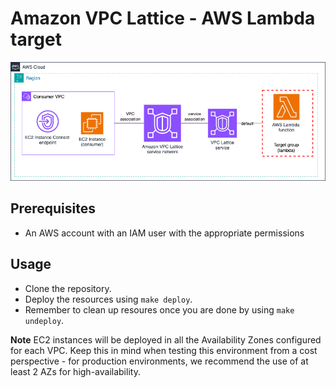 # Amazon VPC Lattice - AWS Lambda target

![EC2 Instance & IP target](../../../../images/pattern1_architecture3.png)

## Prerequisites
- An AWS account with an IAM user with the appropriate permissions

## Usage
- Clone the repository.
- Deploy the resources using `make deploy`.
- Remember to clean up resoures once you are done by using `make undeploy`.

**Note** EC2 instances will be deployed in all the Availability Zones configured for each VPC. Keep this in mind when testing this environment from a cost perspective - for production environments, we recommend the use of at least 2 AZs for high-availability.